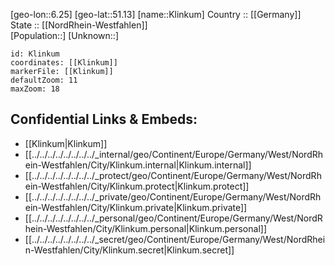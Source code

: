 ﻿---
location: [51.13,6.25] 
mapzoom: [7,12] 
mapmarker: city 
type: City
tags:
- geo/City


SpocWebEntityId: 31493
isDeleted: false
confidential: public

---
[geo-lon::6.25] 
[geo-lat::51.13] 
[name::Klinkum] 
Country :: [[Germany]]  
State :: [[NordRhein-Westfahlen]]  
[Population::] 
[Unknown::] 


```leaflet
id: Klinkum
coordinates: [[Klinkum]] 
markerFile: [[Klinkum]] 
defaultZoom: 11 
maxZoom: 18
```


## Confidential Links & Embeds: 
- [[Klinkum|Klinkum]]  
- [[../../../../../../../../_internal/geo/Continent/Europe/Germany/West/NordRhein-Westfahlen/City/Klinkum.internal|Klinkum.internal]] 
- [[../../../../../../../../_protect/geo/Continent/Europe/Germany/West/NordRhein-Westfahlen/City/Klinkum.protect|Klinkum.protect]] 
- [[../../../../../../../../_private/geo/Continent/Europe/Germany/West/NordRhein-Westfahlen/City/Klinkum.private|Klinkum.private]] 
- [[../../../../../../../../_personal/geo/Continent/Europe/Germany/West/NordRhein-Westfahlen/City/Klinkum.personal|Klinkum.personal]] 
- [[../../../../../../../../_secret/geo/Continent/Europe/Germany/West/NordRhein-Westfahlen/City/Klinkum.secret|Klinkum.secret]] 
